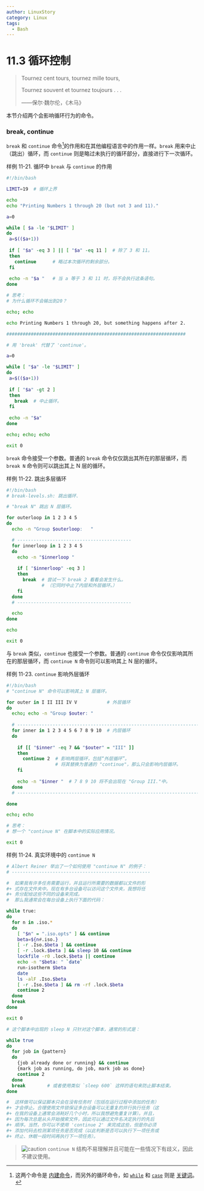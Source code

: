 ```yaml
---
author: LinuxStory
category: Linux
tags:
  - Bash
---
```

# 11.3 循环控制

> Tournez cent tours, tournez mille tours,
>
> Tournez souvent et tournez toujours . . .
>
> ——保尔·魏尔伦，《木马》

本节介绍两个会影响循环行为的命令。

### break, continue

`break` 和 `continue` 命令[^1]的作用和在其他编程语言中的作用一样。`break` 用来中止（跳出）循环，而 `continue` 则是略过未执行的循环部分，直接进行下一次循环。

样例 11-21. 循环中 `break` 与 `continue` 的作用

```bash
#!/bin/bash

LIMIT=19  # 循环上界

echo
echo "Printing Numbers 1 through 20 (but not 3 and 11)."

a=0

while [ $a -le "$LIMIT" ]
do
 a=$(($a+1))
 
 if [ "$a" -eq 3 ] || [ "$a" -eq 11 ]  # 除了 3 和 11。
 then
   continue      # 略过本次循环的剩余部分。
 fi
 
 echo -n "$a "   # 当 a 等于 3 和 11 时，将不会执行这条语句。
done

# 思考：
# 为什么循环不会输出到20？

echo; echo

echo Printing Numbers 1 through 20, but something happens after 2.

##################################################################

# 用 'break' 代替了 'continue'。

a=0

while [ "$a" -le "$LIMIT" ]
do
 a=$(($a+1))
 
 if [ "$a" -gt 2 ]
 then
   break  # 中止循环。
 fi
 
 echo -n "$a"
done

echo; echo; echo

exit 0
```

`break` 命令接受一个参数。普通的 `break` 命令仅仅跳出其所在的那层循环，而 `break N` 命令则可以跳出其上 N 层的循环。

样例 11-22. 跳出多层循环

```bash
#!/bin/bash
# break-levels.sh: 跳出循环.

# "break N" 跳出 N 层循环。

for outerloop in 1 2 3 4 5
do
  echo -n "Group $outerloop:   "

  # ------------------------------------------
  for innerloop in 1 2 3 4 5
  do
    echo -n "$innerloop "
    
    if [ "$innerloop" -eq 3 ]
    then
      break  # 尝试一下 break 2 看看会发生什么。
             # （它同时中止了内层和外层循环。）
    fi
  done
  # ------------------------------------------

  echo
done

echo

exit 0
```

与 `break` 类似，`continue` 也接受一个参数。普通的 `continue` 命令仅仅影响其所在的那层循环，而 `continue N` 命令则可以影响其上 N 层的循环。

样例 11-23. `continue` 影响外层循环

```bash
#!/bin/bash
# "continue N" 命令可以影响其上 N 层循环。

for outer in I II III IV V           # 外层循环
do
  echo; echo -n "Group $outer: "
  
  # --------------------------------------------------------------------
  for inner in 1 2 3 4 5 6 7 8 9 10  # 内层循环
  do
  
    if [[ "$inner" -eq 7 && "$outer" = "III" ]]
    then
      continue 2  # 影响两层循环，包括“外层循环”。
                  # 将其替换为普通的 "continue"，那么只会影响内层循环。
    fi
    
    echo -n "$inner "  # 7 8 9 10 将不会出现在 "Group III."中。
  done
  # --------------------------------------------------------------------

done

echo; echo

# 思考：
# 想一个 "continue N" 在脚本中的实际应用情况。

exit 0
```

样例 11-24. 真实环境中的 `continue N`

```bash
# Albert Reiner 举出了一个如何使用 "continue N" 的例子：
# ---------------------------------------------------

#  如果我有许多任务需要运行，并且运行所需要的数据都以文件的形
#+ 式存在文件夹中。现在有多台设备可以访问这个文件夹，我想将任
#+ 务分配给这些不同的设备来完成。
#  那么我通常会在每台设备上执行下面的代码：

while true:
do
  for n in .iso.*
  do
    [ "$n" = ".iso.opts" ] && continue
    beta=${n#.iso.}
    [ -r .Iso.$beta ] && continue
    [ -r .lock.$beta ] && sleep 10 && continue
    lockfile -r0 .lock.$beta || continue
    echo -n "$beta: " `date`
    run-isotherm $beta
    date
    ls -alF .Iso.$beta
    [ -r .Iso.$beta ] && rm -rf .lock.$beta
    continue 2
  done
  break
done

exit 0

# 这个脚本中出现的 sleep N 只针对这个脚本，通常的形式是：

while true
do
  for job in {pattern}
  do
    {job already done or running} && continue
    {mark job as running, do job, mark job as done}
    continue 2
  done
  break        # 或者使用类似 `sleep 600` 这样的语句来防止脚本结束。
done

#  这样做可以保证脚本只会在没有任务时（包括在运行过程中添加的任务）
#+ 才会停止。合理使用文件锁保证多台设备可以无重复的并行执行任务（这
#+ 在我的设备上通常会消耗好几个小时，所以我想避免重复计算）。并且，
#+ 因为每次总是从头开始搜索文件，因此可以通过文件名决定执行的先后
#+ 顺序。当然，你可以不使用 'continue 2' 来完成这些，但是你必须
#+ 添加代码去检测某项任务是否完成（以此判断是否可以执行下一项任务或
#+ 终止、休眠一段时间再执行下一项任务）。
```

> ![caution](http://tldp.org/LDP/abs/images/caution.gif) `continue N` 结构不易理解并且可能在一些情况下有歧义，因此不建议使用。

[^1]: 这两个命令是 [内建命令](http://tldp.org/LDP/abs/html/internal.html#BUILTINREF)，而另外的循环命令，如 [`while`](http://tldp.org/LDP/abs/html/loops1.html#WHILELOOPREF) 和 [`case`](http://tldp.org/LDP/abs/html/testbranch.html#CASEESAC1) 则是 [关键词](http://tldp.org/LDP/abs/html/internal.html#KEYWORDREF)。